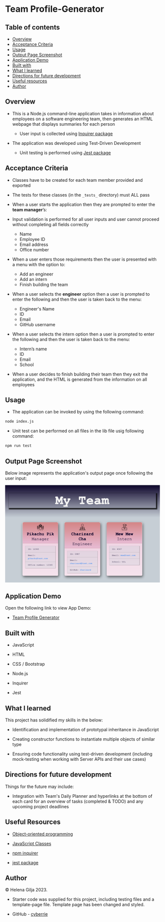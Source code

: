 # Team Profile-Generator

## Table of contents

- [Overview](#overview)
- [Acceptance Criteria](#acceptance-criteria)
- [Usage](#usage)
- [Output Page Screenshot](#output-page-screenshot)
- [Application Demo](#application-demo)
- [Built with](#built-with)
- [What I learned](#what-i-learned)
- [Directions for future development](#directions-for-future-development)
- [Useful resources](#useful-resources)
- [Author](#author)

## Overview

- This is a Node.js command-line application takes in information about employees on a software engineering team, then generates an HTML webpage that displays summaries for each person

  - User input is collected using [Inquirer package](https://www.npmjs.com/package/inquirer)

- The application was developed using Test-Driven Development

  - Unit testing is performed using [Jest package](https://www.npmjs.com/package/jest)

## Acceptance Criteria

- Classes have to be created for each team member provided and exported

- The tests for these classes (in the `_tests_` directory) must ALL pass

- When a user starts the application then they are prompted to enter the **team manager**’s:

- Input validation is performed for all user inputs and user cannot proceed without completing all fields correctly

  - Name
  - Employee ID
  - Email address
  - Office number

- When a user enters those requirements then the user is presented with a menu with the option to:

  - Add an engineer
  - Add an intern
  - Finish building the team

- When a user selects the **engineer** option then a user is prompted to enter the following and then the user is taken back to the menu:

  - Engineer's Name
  - ID
  - Email
  - GitHub username

- When a user selects the intern option then a user is prompted to enter the following and then the user is taken back to the menu:

  - Intern’s name
  - ID
  - Email
  - School

- When a user decides to finish building their team then they exit the application, and the HTML is generated from the information on all employees

## Usage

- The application can be invoked by using the following command:

```bash
node index.js
```

- Unit test can be performed on all files in the lib file usig following command:

```bash
npm run test
```

## Output Page Screenshot

Below image represents the application's output page once following the user input:

![Team Profile Generator HTML Output](./final/output/output%20assets/team.html-screenshot.png)

## Application Demo

Open the following link to view App Demo:

- [Team Profile Generator](https://drive.google.com/file/d/1xLqoTUv84jBp6aRmcj81XzrplRk0anPL/view?usp=sharing)

## Built with

- JavaScript

- HTML

- CSS / Bootstrap

- Node.js

- Inquirer

- Jest

## What I learned

This project has solidified my skills in the below:

- Identification and implementation of prototypal inheritance in JavaScript

- Creating constructor functions to instantiate multiple objects of similar type

- Ensuring code functionality using test-driven development (including mock-testing when working with Server APIs and their use cases)

## Directions for future development

Things for the future may include:

- Integration with Team's Daily Planner and hyperlinks at the bottom of each card for an overview of tasks (completed & TODO) and any upcoming project deadlines

## Useful Resources

- [Object-oriented programming](https://developer.mozilla.org/en-US/docs/Learn/JavaScript/Objects/Object-oriented_programming)

- [JavaScript Classes](https://developer.mozilla.org/en-US/docs/Web/JavaScript/Reference/Classes)

- [npm inquirer](https://www.npmjs.com/package/inquirer)

- [jest package](https://www.npmjs.com/package/jest)

## Author

©️ Helena Gilja 2023.

- Starter code was supplied for this project, including testing files and a template-page file. Template page has been changed and styled.

- GitHub - [cyberrie](https://github.com/cyberrie)
